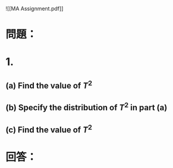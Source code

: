 ![[MA Assignment.pdf]]
# 問題：
# 1.
## (a) Find the value of $T^2$
## (b) Specify the distribution of $T^2$ in part (a)
## (c) Find the value of $T^2$

# 回答：